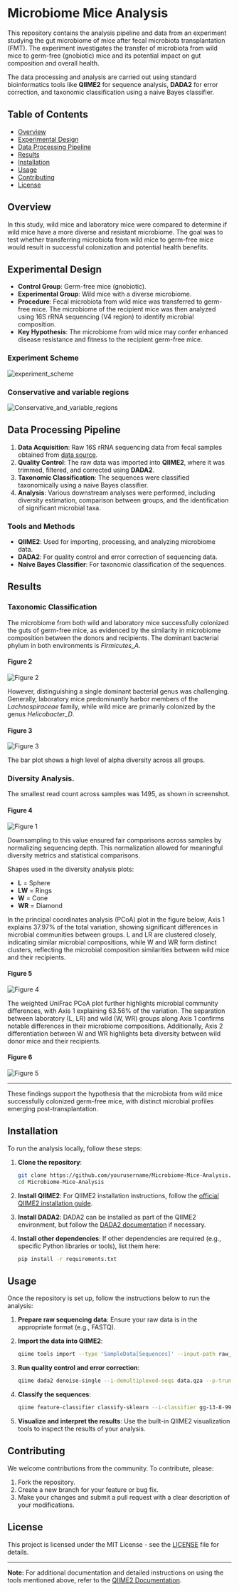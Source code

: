 # Microbiome Mice Analysis

This repository contains the analysis pipeline and data from an experiment studying the gut microbiome of mice after fecal microbiota transplantation (FMT). The experiment investigates the transfer of microbiota from wild mice to germ-free (gnobiotic) mice and its potential impact on gut composition and overall health.

The data processing and analysis are carried out using standard bioinformatics tools like **QIIME2** for sequence analysis, **DADA2** for error correction, and taxonomic classification using a naive Bayes classifier.

## Table of Contents
- [Overview](#overview)
- [Experimental Design](#experimental-design)
- [Data Processing Pipeline](#data-processing-pipeline)
- [Results](#results)
- [Installation](#installation)
- [Usage](#usage)
- [Contributing](#contributing)
- [License](#license)

## Overview
In this study, wild mice and laboratory mice were compared to determine if wild mice have a more diverse and resistant microbiome. The goal was to test whether transferring microbiota from wild mice to germ-free mice would result in successful colonization and potential health benefits.

## Experimental Design
- **Control Group**: Germ-free mice (gnobiotic).
- **Experimental Group**: Wild mice with a diverse microbiome.
- **Procedure**: Fecal microbiota from wild mice was transferred to germ-free mice. The microbiome of the recipient mice was then analyzed using 16S rRNA sequencing (V4 region) to identify microbial composition.
- **Key Hypothesis**: The microbiome from wild mice may confer enhanced disease resistance and fitness to the recipient germ-free mice.

### Experiment Scheme
![experiment_scheme](img/experiment_scheme.jpg)

### Conservative and variable regions
![Conservative_and_variable_regions](img/Conservative_and_variable_regions.jpg)

## Data Processing Pipeline
1. **Data Acquisition**: Raw 16S rRNA sequencing data from fecal samples obtained from [data source](https://www.dropbox.com/s/bvr9djue7689mfb/mice_microbiome.zip?dl=1).
2. **Quality Control**: The raw data was imported into **QIIME2**, where it was trimmed, filtered, and corrected using **DADA2**.
3. **Taxonomic Classification**: The sequences were classified taxonomically using a naive Bayes classifier.
4. **Analysis**: Various downstream analyses were performed, including diversity estimation, comparison between groups, and the identification of significant microbial taxa.

### Tools and Methods
- **QIIME2**: Used for importing, processing, and analyzing microbiome data.
- **DADA2**: For quality control and error correction of sequencing data.
- **Naive Bayes Classifier**: For taxonomic classification of the sequences.

## Results
### Taxonomic Classification
The microbiome from both wild and laboratory mice successfully colonized the guts of germ-free mice, as evidenced by the similarity in microbiome composition between the donors and recipients. The dominant bacterial phylum in both environments is *Firmicutes_A*.

#### Figure 2
![Figure 2](img/Figure2.png) 

However, distinguishing a single dominant bacterial genus was challenging. Generally, laboratory mice predominantly harbor members of the *Lachnospiraceae* family, while wild mice are primarily colonized by the genus *Helicobacter_D*.

#### Figure 3
![Figure 3](img/Figure3.png) 

The bar plot shows a high level of alpha diversity across all groups.

### Diversity Analysis.
The smallest read count across samples was 1495, as shown in screenshot.

#### Figure 4
![Figure 1](img/Figure1.png) 

Downsampling to this value ensured fair comparisons across samples by normalizing sequencing depth. This normalization allowed for meaningful diversity metrics and statistical comparisons.

Shapes used in the diversity analysis plots:  
- **L** = Sphere  
- **LW** = Rings  
- **W** = Cone  
- **WR** = Diamond  

In the principal coordinates analysis (PCoA) plot in the figure below, Axis 1 explains 37.97% of the total variation, showing significant differences in microbial communities between groups. L and LR are clustered closely, indicating similar microbial compositions, while W and WR form distinct clusters, reflecting the microbial composition similarities between wild mice and their recipients.

#### Figure 5
![Figure 4](img/Figure4.png)

The weighted UniFrac PCoA plot further highlights microbial community differences, with Axis 1 explaining 63.56% of the variation. The separation between laboratory (L, LR) and wild (W, WR) groups along Axis 1 confirms notable differences in their microbiome compositions. Additionally, Axis 2 differentiation between W and WR highlights beta diversity between wild donor mice and their recipients.

#### Figure 6
![Figure 5](img/Figure5.png)

---

These findings support the hypothesis that the microbiota from wild mice successfully colonized germ-free mice, with distinct microbial profiles emerging post-transplantation.













## Installation

To run the analysis locally, follow these steps:

1. **Clone the repository**:
    ```bash
    git clone https://github.com/yourusername/Microbiome-Mice-Analysis.git
    cd Microbiome-Mice-Analysis
    ```

2. **Install QIIME2**:
    For QIIME2 installation instructions, follow the [official QIIME2 installation guide](https://docs.qiime2.org/).
    
3. **Install DADA2**:
    DADA2 can be installed as part of the QIIME2 environment, but follow the [DADA2 documentation](https://benjjneb.github.io/dada2/) if necessary.

4. **Install other dependencies**:
    If other dependencies are required (e.g., specific Python libraries or tools), list them here:
    ```bash
    pip install -r requirements.txt
    ```

## Usage

Once the repository is set up, follow the instructions below to run the analysis:

1. **Prepare raw sequencing data**: Ensure your raw data is in the appropriate format (e.g., FASTQ).
2. **Import the data into QIIME2**:
    ```bash
    qiime tools import --type 'SampleData[Sequences]' --input-path raw_data/ --output-path data.qza
    ```

3. **Run quality control and error correction**:
    ```bash
    qiime dada2 denoise-single --i-demultiplexed-seqs data.qza --p-trunc-len 150 --o-table table.qza --o-representative-sequences rep-seqs.qza --o-denoising-stats denoising-stats.qza
    ```

4. **Classify the sequences**:
    ```bash
    qiime feature-classifier classify-sklearn --i-classifier gg-13-8-99-515-806-nb-classifier.qza --i-reads rep-seqs.qza --o-classification taxonomy.qza
    ```

5. **Visualize and interpret the results**:
    Use the built-in QIIME2 visualization tools to inspect the results of your analysis.

## Contributing

We welcome contributions from the community. To contribute, please:
1. Fork the repository.
2. Create a new branch for your feature or bug fix.
3. Make your changes and submit a pull request with a clear description of your modifications.

## License

This project is licensed under the MIT License - see the [LICENSE](LICENSE) file for details.

---

**Note:** For additional documentation and detailed instructions on using the tools mentioned above, refer to the [QIIME2 Documentation](https://docs.qiime2.org/).
